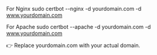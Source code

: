 For Nginx
sudo certbot --nginx -d yourdomain.com -d www.yourdomain.com

For Apache
sudo certbot --apache -d yourdomain.com -d www.yourdomain.com


👉 Replace yourdomain.com with your actual domain.
